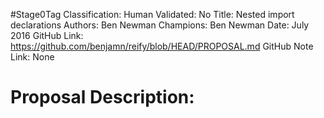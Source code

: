 #Stage0Tag
Classification:
Human Validated: No
Title: Nested import declarations
Authors: Ben Newman
Champions: Ben Newman
Date: July 2016
GitHub Link: https://github.com/benjamn/reify/blob/HEAD/PROPOSAL.md
GitHub Note Link: None

# Proposal Description:

